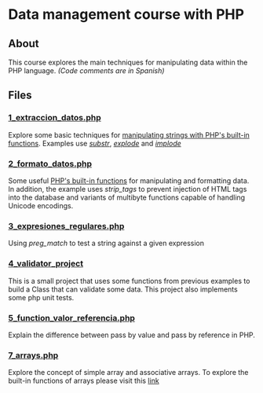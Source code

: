# Data management course with PHP

## About

This course explores the main techniques for manipulating data within the PHP language. _(Code comments are in Spanish)_

## Files

### [1_extraccion_datos.php](1_extraccion_datos.php)

Explore some basic techniques for [manipulating strings with PHP's built-in functions](https://www.php.net/manual/en/ref.strings.php). Examples use [_substr_](https://www.php.net/manual/en/function.substr.php), [_explode_](https://www.php.net/manual/en/function.explode.php) and [_implode_](https://www.php.net/manual/en/function.implode.php)

### [2_formato_datos.php](2_formato_datos.php)

Some useful [PHP's built-in functions](https://www.php.net/manual/en/ref.strings.php) for manipulating and formatting data. In addition, the example uses _strip_tags_ to prevent injection of HTML tags into the database and variants of multibyte functions capable of handling Unicode encodings.

### [3_expresiones_regulares.php](3_expresiones_regulares.php)

Using _preg_match_ to test a string against a given expression

### [4_validator_project](4_validator_project)

This is a small project that uses some functions from previous examples to build a Class that can validate some data. This project also implements some php unit tests.

### [5_function_valor_referencia.php](5_function_valor_referencia.php)

Explain the difference between pass by value and pass by reference in PHP.

### [7_arrays.php](7_arrays.php)

Explore the concept of simple array and associative arrays. To explore the built-in functions of arrays please visit this [link](https://www.php.net/manual/en/ref.array.php)
